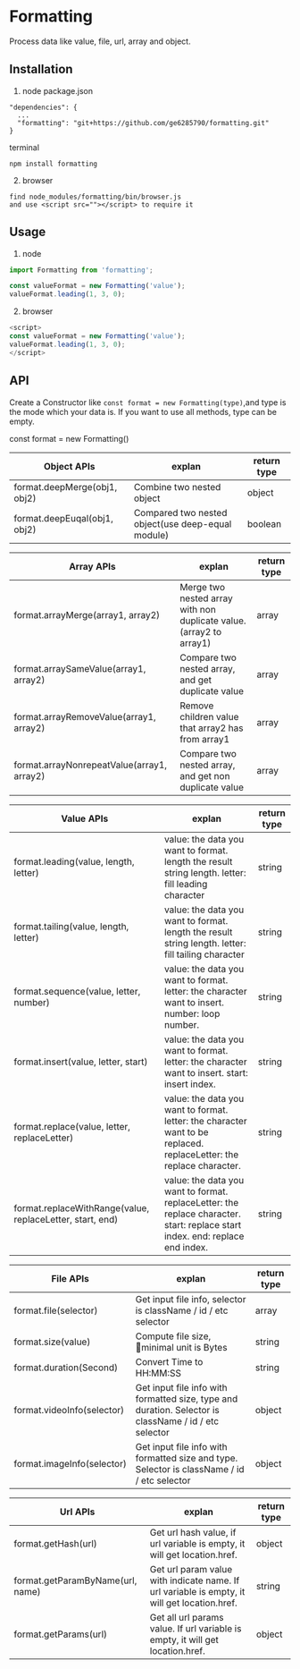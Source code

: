 # Formatting

Process data like value, file, url, array and object.

## Installation

1. node
package.json
```
"dependencies": {
  ...
  "formatting": "git+https://github.com/ge6285790/formatting.git"
}
```

terminal
```
npm install formatting
```

2. browser
```
find node_modules/formatting/bin/browser.js
and use <script src=""></script> to require it
```

## Usage

1. node
```js
import Formatting from 'formatting';

const valueFormat = new Formatting('value');
valueFormat.leading(1, 3, 0);
```

2. browser
```js
<script>
const valueFormat = new Formatting('value');
valueFormat.leading(1, 3, 0);
</script>
```

## API

Create a Constructor like `const format = new Formatting(type)`,and type is the mode which your data is. If you want to use all methods, type can be empty.

const format = new Formatting()

Object APIs                                | explan                                                              | return type
------------------------------------------ | ------------------------------------------------------------------- | -------------------
format.deepMerge(obj1, obj2)               | Combine two nested object                                           | object
format.deepEuqal(obj1, obj2)               | Compared two nested object(use deep-equal module)                   | boolean

Array APIs                                 | explan                                                              | return type
------------------------------------------ | ------------------------------------------------------------------- | ------------------
format.arrayMerge(array1, array2)          | Merge two nested array with non duplicate value. (array2 to array1) | array
format.arraySameValue(array1, array2) | Compare two nested array, and get duplicate value                   | array
format.arrayRemoveValue(array1, array2)    | Remove children value that array2 has from array1                   | array
format.arrayNonrepeatValue(array1, array2) | Compare two nested array, and get non duplicate value               | array

Value APIs                                 | explan                                                              | return type
------------------------------------------ | --------------------------------------------------------------------|-------------------
format.leading(value, length, letter)      | value: the data you want to format. length the result string length. letter: fill leading character | string
format.tailing(value, length, letter)      | value: the data you want to format. length the result string length. letter: fill tailing character | string
format.sequence(value, letter, number)     |  value: the data you want to format. letter: the character want to insert. number: loop number. | string
format.insert(value, letter, start)        | value: the data you want to format. letter: the character want to insert. start: insert index. | string
format.replace(value, letter, replaceLetter) | value: the data you want to format. letter: the character want to be replaced. replaceLetter: the replace character. | string
format.replaceWithRange(value, replaceLetter, start, end) | value: the data you want to format. replaceLetter: the replace character. start: replace start index. end: replace end index. | string

File APIs                     | explan        | return type
------------------------------ | -------------|------------
format.file(selector) | Get input file info, selector is className / id / etc selector | array
format.size(value) | Compute file size, minimal unit is Bytes | string
format.duration(Second) | Convert Time to HH:MM:SS | string
format.videoInfo(selector) | Get input file info with formatted size, type and duration. Selector is className / id / etc selector | object
format.imageInfo(selector) | Get input file info with formatted size and type. Selector is className / id / etc selector | object

Url APIs                     | explan        | return type
------------------------------ | -------------|------------
format.getHash(url) | Get url hash value, if url variable is empty, it will get location.href. | object
format.getParamByName(url, name) | Get url param value with indicate name. If url variable is empty, it will get location.href. | string
format.getParams(url) | Get all url params value. If url variable is empty, it will get location.href. | object
